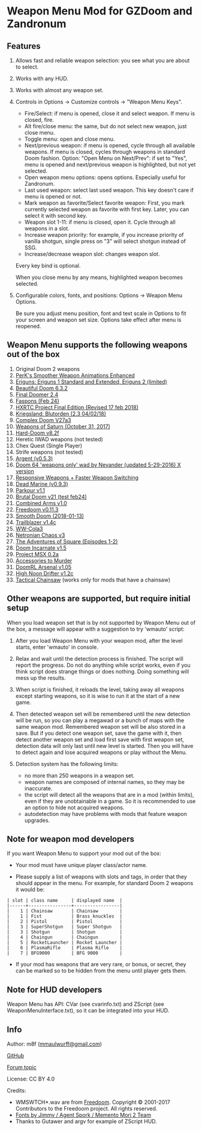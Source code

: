 # Weapon Menu Mod for GZDoom and Zandronum

## Features

1. Allows fast and reliable weapon selection: you see what you are about to select.
1. Works with any HUD.
1. Works with almost any weapon set.
1. Controls in Options -> Customize controls -> "Weapon Menu Keys".

   * Fire/Select: if menu is opened, close it and select weapon. If
     menu is closed, fire.
   * Alt fire/close menu: the same, but do not select new weapon, just close menu.
   * Toggle menu: open and close menu.
   * Next/previous weapon: if menu is opened, cycle through all available weapons.
     If menu is closed, cycles through weapons in standard Doom fashion.
     Option: "Open Menu on Next/Prev": if set to "Yes", menu is opened and
     next/previous weapon is highlighted, but not yet selected.
   * Open weapon menu options: opens options. Especially useful for Zandronum.
   * Last used weapon: select last used weapon.
     This key doesn't care if menu is opened or not.
   * Mark weapon as favorite/Select favorite weapon:
     First, you mark currently selected weapon as favorite with first key.
     Later, you can select it with second key.
   * Weapon slot 1-11: if menu is closed, open it.
     Cycle through all weapons in a slot.
   * Increase weapon priority: for example, if you increase priority of vanilla
     shotgun, single press on "3" will select shotgun instead of SSG.
   * Increase/decrease weapon slot: changes weapon slot.

   Every key bind is optional.

   When you close menu by any means, highlighted weapon becomes selected.

1. Configurable colors, fonts, and positions: Options -> Weapon Menu Options.

   Be sure you adjust menu position, font and text scale in Options to
   fit your screen and weapon set size. Options take effect after menu
   is reopened.

## Weapon Menu supports the following weapons out of the box

1. Original Doom 2 weapons
1. [PerK's Smoother Weapon Animations Enhanced](https://forum.zdoom.org/viewtopic.php?f=43&t=32628)
1. [Eriguns: Eriguns 1 Standard and Extended, Eriguns 2 (limited)](https://forum.zdoom.org/viewtopic.php?f=43&t=48208)
1. [Beautiful Doom 6.3.2](https://forum.zdoom.org/viewtopic.php?f=43&t=50004)
1. [Final Doomer 2.4](https://forum.zdoom.org/viewtopic.php?f=43&t=55061)
1. [Faspons (Feb 24)](https://forum.zdoom.org/viewtopic.php?f=43&t=48985)
1. [HXRTC Project Final Edition (Revised 17 feb 2018)](https://forum.zdoom.org/viewtopic.php?f=43&t=48074)
1. [Kriegsland: Blutorden (2.3 04/02/18)](https://forum.zdoom.org/viewtopic.php?f=43&t=57053)
1. [Complex Doom V27a3](https://forum.zdoom.org/viewtopic.php?f=43&t=58535)
1. [Weapons of Saturn (October 31, 2017)](https://forum.zdoom.org/viewtopic.php?f=43&t=36821)
1. [Hard-Doom v8.2f](https://forum.zdoom.org/viewtopic.php?f=43&t=45145)
1. Heretic IWAD weapons (not tested)
1. Chex Quest (Single Player)
1. Strife weapons (not tested)
1. [Argent (v0.5.3)](https://forum.zdoom.org/viewtopic.php?f=43&t=52363)
1. [Doom 64 'weapons only' wad by Nevander (updated 5-29-2016) X version](https://forum.zdoom.org/viewtopic.php?f=43&t=51596)
1. [Responsive Weapons + Faster Weapon Switching](https://forum.zdoom.org/viewtopic.php?f=19&t=38235)
1. [Dead Marine (v0.9.3)](https://forum.zdoom.org/viewtopic.php?f=43&t=58521)
1. [Parkour v1.1](https://forum.zdoom.org/viewtopic.php?f=43&t=26057)
1. [Brutal Doom v21 (test feb24)](http://www.moddb.com/mods/brutal-doom/downloads/brutal-doom-v21-beta)
1. [Combined Arms v1.0](https://forum.zdoom.org/viewtopic.php?f=43&t=51066)
1. [Freedoom v0.11.3](https://freedoom.github.io/index.html)
1. [Smooth Doom (2018-01-13)](https://forum.zdoom.org/viewtopic.php?f=43&t=45550)
1. [Trailblazer v1.4c](https://forum.zdoom.org/viewtopic.php?f=43&t=47494)
1. [WW-Cola3](https://forum.zdoom.org/viewtopic.php?f=43&t=55465)
1. [Netronian Chaos v3](https://forum.zdoom.org/viewtopic.php?f=43&t=57964)
1. [The Adventures of Square (Episodes 1-2)](http://adventuresofsquare.com/)
1. [Doom Incarnate v1.5](https://forum.zdoom.org/viewtopic.php?f=43&t=58594#p1029236)
1. [Project MSX 0.2a](https://forum.zdoom.org/viewtopic.php?t=25836#p492521)
1. [Accessories to Murder](https://forum.zdoom.org/viewtopic.php?t=36877#p699326)
1. [DoomRL Arsenal v1.05](https://forum.zdoom.org/viewtopic.php?t=37044#p703341)
1. [High Noon Drifter v1.2c](https://forum.zdoom.org/viewtopic.php?f=43&t=57098#p1006858)
1. [Tactical Chainsaw](https://www.doomworld.com/idgames/combos/ph_stuff) (works only for mods that have a chainsaw)

## Other weapons are supported, but require initial setup

When you load weapon set that is by not supported by Weapon Menu out
of the box, a message will appear with a suggestion to try 'wmauto' script:

1. After you load Weapon Menu with your weapon mod, after the level starts, enter 'wmauto' in console.

2. Relax and wait until the detection process is finished. The script
   will report the progress. Do not do anything while script works,
   even if you think script does strange things or does nothing. Doing
   something will mess up the results.

3. When script is finished, it reloads the level, taking away all
   weapons except starting weapons, so it is wise to run it at the
   start of a new game.

4. Then detected weapon set will be remembered until the new detection
   will be run, so you can play a megawad or a bunch of maps with the
   same weapon mod. Remembered weapon set will be also stored in a
   save. But if you detect one weapon set, save the game with it, then
   detect another weapon set and load first save with first weapon
   set, detection data will only last until new level is started. Then
   you will have to detect again and lose acquired weapons or play
   without the Menu.

5. Detection system has the following limits:
   * no more than 250 weapons in a weapon set.
   * weapon names are composed of internal names, so they may be inaccurate.
   * the script will detect all the weapons that are in a mod (within limits),
     even if they are unobtainable in a game. So it is recommended to use an
     option to hide not acquired weapons.
   * autodetection may have problems with mods that feature weapon upgrades.

## Note for weapon mod developers

If you want Weapon Menu to support your mod out of the box:

* Your mod must have unique player class/actor name.

* Please supply a list of weapons with slots and tags, in order that they should appear in the menu. For example, for standard Doom 2 weapons it would be:

```
| slot | class name     | displayed name  |
|------+----------------+-----------------|
|    1 | Chainsaw       | Chainsaw        |
|    1 | Fist           | Brass knuckles  |
|    2 | Pistol         | Pistol          |
|    3 | SuperShotgun   | Super Shotgun   |
|    3 | Shotgun        | Shotgun         |
|    4 | Chaingun       | Chaingun        |
|    5 | RocketLauncher | Rocket Launcher |
|    6 | PlasmaRifle    | Plasma Rifle    |
|    7 | BFG9000        | BFG 9000        |
```

* If your mod has weapons that are very rare, or bonus, or secret, they can be marked so to be hidden from the menu until player gets them.

## Note for HUD developers

Weapon Menu has API: CVar (see cvarinfo.txt) and ZScript (see WeaponMenuInterface.txt), so it can be integrated into your HUD.

## Info

Author: m8f (mmaulwurff@gmail.com)

[GitHub](https://github.com/mmaulwurff/weapons-menu)

[Forum topic](https://forum.zdoom.org/viewtopic.php?f=43&t=59498)

License: CC BY 4.0

Credits:
* WMSWTCH*.wav are from [Freedoom](https://freedoom.github.io/).
  Copyright © 2001-2017 Contributors to the Freedoom project. All rights reserved.
* [Fonts by Jimmy / Agent Spork / Memento Mori 2 Team](https://forum.zdoom.org/viewtopic.php?f=37&t=33409#p632308)
* Thanks to Gutawer and argv for example of ZScript HUD.

